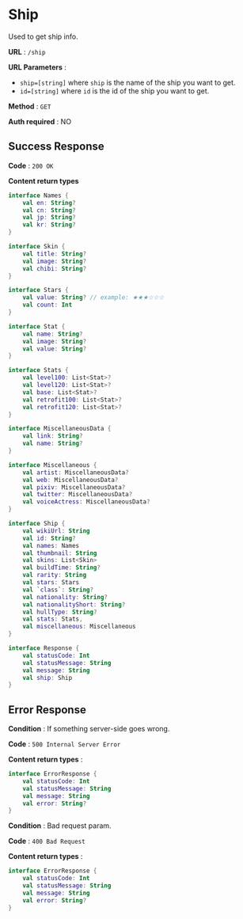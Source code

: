 # Ship

Used to get ship info.

**URL** : `/ship`

**URL Parameters** :
- `ship=[string]` where `ship` is the name of the ship you want to get.
- `id=[string]` where `id` is the id of the ship you want to get.

**Method** : `GET`

**Auth required** : NO

## Success Response

**Code** : `200 OK`

**Content return types**

```kotlin
interface Names {
    val en: String?
    val cn: String?
    val jp: String?
    val kr: String?
}

interface Skin {
    val title: String?
    val image: String?
    val chibi: String?
}

interface Stars {
    val value: String? // example: ★★★☆☆☆
    val count: Int
}

interface Stat {
    val name: String?
    val image: String?
    val value: String?
}

interface Stats {
    val level100: List<Stat>?
    val level120: List<Stat>?
    val base: List<Stat>?
    val retrofit100: List<Stat>?
    val retrofit120: List<Stat>?
}

interface MiscellaneousData {
    val link: String?
    val name: String?
}

interface Miscellaneous {
    val artist: MiscellaneousData?
    val web: MiscellaneousData?
    val pixiv: MiscellaneousData?
    val twitter: MiscellaneousData?
    val voiceActress: MiscellaneousData?
}

interface Ship {
    val wikiUrl: String
    val id: String?
    val names: Names
    val thumbnail: String
    val skins: List<Skin>
    val buildTime: String?
    val rarity: String
    val stars: Stars
    val `class`: String?
    val nationality: String?
    val nationalityShort: String?
    val hullType: String?
    val stats: Stats,
    val miscellaneous: Miscellaneous
}

interface Response {
    val statusCode: Int
    val statusMessage: String
    val message: String
    val ship: Ship
}
```

## Error Response

**Condition** : If something server-side goes wrong.

**Code** : `500 Internal Server Error`

**Content return types** :

```kotlin
interface ErrorResponse {
    val statusCode: Int
    val statusMessage: String
    val message: String
    val error: String?
}
```

**Condition** : Bad request param.

**Code** : `400 Bad Request`

**Content return types** :

```kotlin
interface ErrorResponse {
    val statusCode: Int
    val statusMessage: String
    val message: String
    val error: String?
}
```